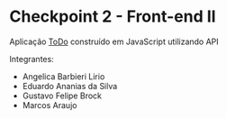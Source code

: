 # Checkpoint 2 - Front-end II

<p>Aplicação <a href="https://angelicablirio.github.io/Front-end-II-checkpoint-2/">ToDo</a> construído em JavaScript utilizando API</p>

Integrantes:
<ul>
  <li>Angelica Barbieri Lirio</li>
  <li>Eduardo Ananias da Silva</li>
  <li>Gustavo Felipe Brock</li>
  <li>Marcos Araujo</li>
</ul>
